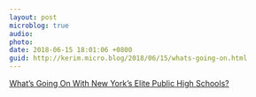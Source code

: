 ```yaml
---
layout: post
microblog: true
audio: 
photo: 
date: 2018-06-15 18:01:06 +0800
guid: http://kerim.micro.blog/2018/06/15/whats-going-on.html
---
```

[What’s Going On With New York’s Elite Public High Schools?](https://www.theatlantic.com/education/archive/2018/06/new-york-high-schools-stuyvesant-brooklyn-bronx/562772/)
